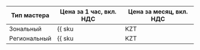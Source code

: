   | Тип мастера | Цена за 1 час, вкл. НДС | Цена за месяц, вкл. НДС |
  | --- | --- | --- |
  | Зональный | {{ sku|KZT|mk8s.master.zonal.small|string }} | {{ sku|KZT|mk8s.master.zonal.small|month|string }} |
  | Региональный | {{ sku|KZT|mk8s.master.regional.small|string }} | {{ sku|KZT|mk8s.master.regional.small|month|string }} |
